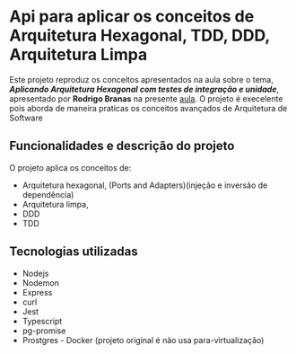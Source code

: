# Api para aplicar os conceitos de Arquitetura Hexagonal, TDD, DDD, Arquitetura Limpa

Este projeto reproduz os conceitos apresentados na aula sobre o tema, ***Aplicando Arquitetura Hexagonal com testes de integração e unidade***, apresentado por **Rodrigo Branas** na presente [aula](https://www.youtube.com/watch?v=DWsxTJpxaOo&list=PLQCmSnNFVYnStflA1V__q6_9yC8_nV2ra&index=6&t=1025s).
O projeto é execelente pois aborda de maneira praticas os conceitos avançados de Arquitetura de Software


## Funcionalidades e descrição do projeto
O projeto aplica os conceitos de:
 - Arquitetura hexagonal, (Ports and Adapters)(injeção e inversão de dependência)
 - Arquitetura limpa,
 - DDD 
 - TDD

## Tecnologias utilizadas
- Nodejs
- Nodemon 
- Express 
- curl 
- Jest
- Typescript
- pg-promise
- Prostgres - Docker (projeto original é não usa para-virtualização)